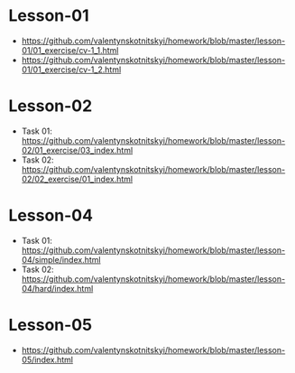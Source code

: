 # Lesson-01 
* https://github.com/valentynskotnitskyi/homework/blob/master/lesson-01/01_exercise/cv-1_1.html
* https://github.com/valentynskotnitskyi/homework/blob/master/lesson-01/01_exercise/cv-1_2.html

# Lesson-02 
* Task 01: https://github.com/valentynskotnitskyi/homework/blob/master/lesson-02/01_exercise/03_index.html
* Task 02: https://github.com/valentynskotnitskyi/homework/blob/master/lesson-02/02_exercise/01_index.html 

# Lesson-04
* Task 01: https://github.com/valentynskotnitskyi/homework/blob/master/lesson-04/simple/index.html 
* Task 02: https://github.com/valentynskotnitskyi/homework/blob/master/lesson-04/hard/index.html

# Lesson-05
* https://github.com/valentynskotnitskyi/homework/blob/master/lesson-05/index.html


